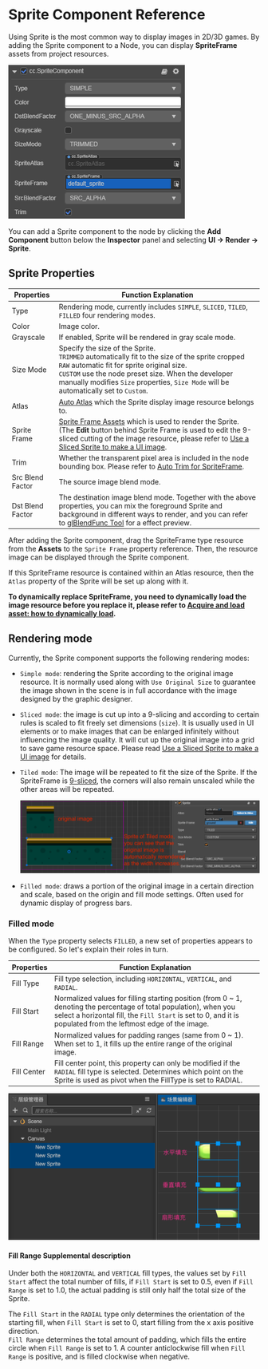 # Sprite Component Reference

Using Sprite is the most common way to display images in 2D/3D games. By adding the Sprite component to a Node, you can display __SpriteFrame__ assets from project resources.

![add sprite](sprite/sprite-component.png)

You can add a Sprite component to the node by clicking the __Add Component__ button below the __Inspector__ panel and selecting __UI -> Render -> Sprite__.

## Sprite Properties

| Properties | Function Explanation
| -------------- | ----------- |
| Type | Rendering mode, currently includes `SIMPLE`, `SLICED`, `TILED`, `FILLED` four rendering modes.
| Color | Image color.
| Grayscale | If enabled, Sprite will be rendered in gray scale mode.
| Size Mode | Specify the size of the Sprite.<br>`TRIMMED` automatically fit to the size of the sprite cropped<br>`RAW` automatic fit for sprite original size.<br>`CUSTOM` use the node preset size. When the developer manually modifies `Size` properties, `Size Mode` will be automatically set to `Custom`.
| Atlas | [Auto Atlas](../../../asset/atlas.md) which the Sprite display image resource belongs to.
| Sprite Frame | [Sprite Frame Assets](../../../asset/sprite-frame.md) which is used to render the Sprite. (The __Edit__ button behind Sprite Frame is used to edit the 9-sliced cutting of the image resource, please refer to [Use a Sliced Sprite to make a UI image](../engine/sliced-sprite.md).
| Trim | Whether the transparent pixel area is included in the node bounding box. Please refer to [Auto Trim for SpriteFrame](../engine/trim.md).
| Src Blend Factor | The source image blend mode.
| Dst Blend Factor | The destination image blend mode. Together with the above properties, you can mix the foreground Sprite and background in different ways to render, and you can refer to [glBlendFunc Tool](http://www.andersriggelsen.dk/glblendfunc.php) for a effect preview.

After adding the Sprite component, drag the SpriteFrame type resource from the __Assets__ to the `Sprite Frame` property reference. Then, the resource image can be displayed through the Sprite component.

If this SpriteFrame resource is contained within an Atlas resource, then the `Atlas` property of the Sprite will be set up along with it.

__To dynamically replace SpriteFrame, you need to dynamically load the image resource before you replace it, please refer to [Acquire and load asset: how to dynamically load](../../../asset/load-assets.md).__

## Rendering mode

Currently, the Sprite component supports the following rendering modes:

- `Simple mode`: rendering the Sprite according to the original image resource. It is normally used along with `Use Original Size` to guarantee the image shown in the scene is in full accordance with the image designed by the graphic designer.

- `Sliced mode`: the image is cut up into a 9-slicing and according to certain rules is scaled to fit freely set dimensions (`size`). It is usually used in UI elements or to make images that can be enlarged infinitely without influencing the image quality. It will cut up the original image into a grid to save game resource space. Please read [Use a Sliced Sprite to make a UI image](../engine/sliced-sprite.md) for details.

- `Tiled mode`: The image will be repeated to fit the size of the Sprite. If the SpriteFrame is [9-sliced](../engine/sliced-sprite.md), the corners will also remain unscaled while the other areas will be repeated.

  ![tiled](sprite/tiled.png)

- `Filled mode`: draws a portion of the original image in a certain direction and scale, based on the origin and fill mode settings. Often used for dynamic display of progress bars.

### Filled mode

When the `Type` property selects `FILLED`, a new set of properties appears to be configured. So let's explain their roles in turn.

| Properties |   Function Explanation
| -------------- | ----------- |
| Fill Type | Fill type selection, including `HORIZONTAL`, `VERTICAL`, and `RADIAL`. |
| Fill Start | Normalized values for filling starting position (from 0 ~ 1, denoting the percentage of total population), when you select a horizontal fill, the `Fill Start` is set to 0, and it is populated from the leftmost edge of the image. |
| Fill Range | Normalized values for padding ranges (same from 0 ~ 1). When set to 1, it fills up the entire range of the original image. |
| Fill Center | Fill center point, this property can only be modified if the `RADIAL` fill type is selected. Determines which point on the Sprite is used as pivot when the FillType is set to RADIAL. |

![racial](sprite/racial.png)

#### Fill Range Supplemental description

Under both the `HORIZONTAL` and `VERTICAL` fill types, the values set by `Fill Start` affect the total number of fills, if `Fill Start` is set to 0.5, even if `Fill Range` is set to 1.0, the actual padding is still only half the total size of the Sprite.

The `Fill Start` in the `RADIAL` type only determines the orientation of the starting fill, when `Fill Start` is set to 0, start filling from the x axis positive direction.<br>
`Fill Range` determines the total amount of padding, which fills the entire circle when `Fill Range` is set to 1. A counter anticlockwise fill when `Fill Range` is positive, and is filled clockwise when negative.
